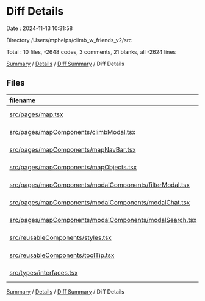 # Diff Details

Date : 2024-11-13 10:31:58

Directory /Users/mphelps/climb_w_friends_v2/src

Total : 10 files, -2648 codes, 3 comments, 21 blanks, all -2624 lines

[Summary](results.md) / [Details](details.md) / [Diff Summary](diff.md) / Diff Details

## Files

| filename                                                                                                            | language       |   code | comment | blank |  total |
| :------------------------------------------------------------------------------------------------------------------ | :------------- | -----: | ------: | ----: | -----: |
| [src/pages/map.tsx](/src/pages/map.tsx)                                                                             | TypeScript JSX |     16 |       0 |     4 |     20 |
| [src/pages/mapComponents/climbModal.tsx](/src/pages/mapComponents/climbModal.tsx)                                   | TypeScript JSX |      7 |       0 |     0 |      7 |
| [src/pages/mapComponents/mapNavBar.tsx](/src/pages/mapComponents/mapNavBar.tsx)                                     | TypeScript JSX |     10 |       0 |     0 |     10 |
| [src/pages/mapComponents/mapObjects.tsx](/src/pages/mapComponents/mapObjects.tsx)                                   | TypeScript JSX | -2,820 |       0 |     0 | -2,820 |
| [src/pages/mapComponents/modalComponents/filterModal.tsx](/src/pages/mapComponents/modalComponents/filterModal.tsx) | TypeScript JSX |    123 |       2 |    14 |    139 |
| [src/pages/mapComponents/modalComponents/modalChat.tsx](/src/pages/mapComponents/modalComponents/modalChat.tsx)     | TypeScript JSX |      3 |       1 |     1 |      5 |
| [src/pages/mapComponents/modalComponents/modalSearch.tsx](/src/pages/mapComponents/modalComponents/modalSearch.tsx) | TypeScript JSX |      1 |       0 |     0 |      1 |
| [src/reusableComponents/styles.tsx](/src/reusableComponents/styles.tsx)                                             | TypeScript JSX |      6 |       0 |     2 |      8 |
| [src/reusableComponents/toolTip.tsx](/src/reusableComponents/toolTip.tsx)                                           | TypeScript JSX |      3 |       0 |     0 |      3 |
| [src/types/interfaces.tsx](/src/types/interfaces.tsx)                                                               | TypeScript JSX |      3 |       0 |     0 |      3 |

[Summary](results.md) / [Details](details.md) / [Diff Summary](diff.md) / Diff Details
